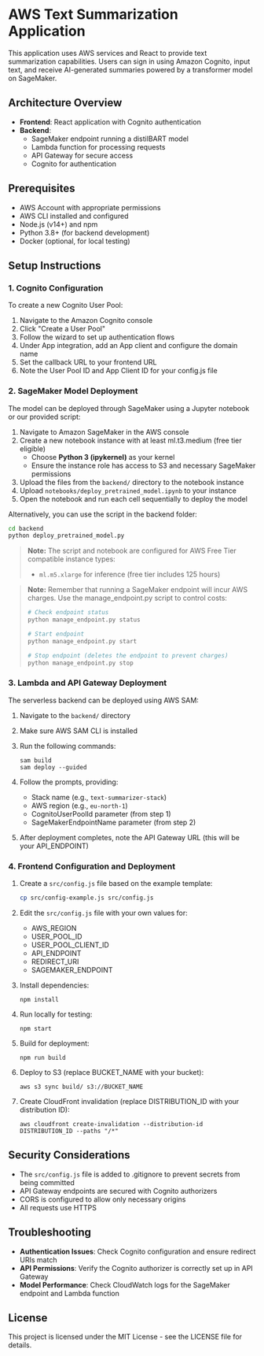 # AWS Text Summarization Application

This application uses AWS services and React to provide text summarization capabilities. Users can sign in using Amazon Cognito, input text, and receive AI-generated summaries powered by a transformer model on SageMaker.

## Architecture Overview

- **Frontend**: React application with Cognito authentication
- **Backend**: 
  - SageMaker endpoint running a distilBART model
  - Lambda function for processing requests
  - API Gateway for secure access
  - Cognito for authentication

## Prerequisites

- AWS Account with appropriate permissions
- AWS CLI installed and configured
- Node.js (v14+) and npm
- Python 3.8+ (for backend development)
- Docker (optional, for local testing)

## Setup Instructions

### 1. Cognito Configuration

To create a new Cognito User Pool:

1. Navigate to the Amazon Cognito console
2. Click "Create a User Pool"
3. Follow the wizard to set up authentication flows
4. Under App integration, add an App client and configure the domain name
5. Set the callback URL to your frontend URL
6. Note the User Pool ID and App Client ID for your config.js file

### 2. SageMaker Model Deployment

The model can be deployed through SageMaker using a Jupyter notebook or our provided script:

1. Navigate to Amazon SageMaker in the AWS console
2. Create a new notebook instance with at least ml.t3.medium (free tier eligible)
   - Choose **Python 3 (ipykernel)** as your kernel
   - Ensure the instance role has access to S3 and necessary SageMaker permissions
3. Upload the files from the `backend/` directory to the notebook instance
4. Upload `notebooks/deploy_pretrained_model.ipynb` to your instance
5. Open the notebook and run each cell sequentially to deploy the model

Alternatively, you can use the script in the backend folder:

```bash
cd backend
python deploy_pretrained_model.py
```

> **Note:** The script and notebook are configured for AWS Free Tier compatible instance types:
> - `ml.m5.xlarge` for inference (free tier includes 125 hours)

> **Note:** Remember that running a SageMaker endpoint will incur AWS charges. Use the manage_endpoint.py script to control costs:
> ```bash
> # Check endpoint status
> python manage_endpoint.py status
> 
> # Start endpoint
> python manage_endpoint.py start
> 
> # Stop endpoint (deletes the endpoint to prevent charges)
> python manage_endpoint.py stop
> ```

### 3. Lambda and API Gateway Deployment

The serverless backend can be deployed using AWS SAM:

1. Navigate to the `backend/` directory
2. Make sure AWS SAM CLI is installed
3. Run the following commands:
   ```
   sam build
   sam deploy --guided
   ```
4. Follow the prompts, providing:
   - Stack name (e.g., `text-summarizer-stack`)
   - AWS region (e.g., `eu-north-1`)
   - CognitoUserPoolId parameter (from step 1)
   - SageMakerEndpointName parameter (from step 2)

5. After deployment completes, note the API Gateway URL (this will be your API_ENDPOINT)

### 4. Frontend Configuration and Deployment

1. Create a `src/config.js` file based on the example template:
   ```bash
   cp src/config-example.js src/config.js
   ```

2. Edit the `src/config.js` file with your own values for:
   - AWS_REGION
   - USER_POOL_ID
   - USER_POOL_CLIENT_ID
   - API_ENDPOINT
   - REDIRECT_URI
   - SAGEMAKER_ENDPOINT

3. Install dependencies:
   ```
   npm install
   ```

4. Run locally for testing:
   ```
   npm start
   ```

5. Build for deployment:
   ```
   npm run build
   ```

6. Deploy to S3 (replace BUCKET_NAME with your bucket):
   ```
   aws s3 sync build/ s3://BUCKET_NAME
   ```

7. Create CloudFront invalidation (replace DISTRIBUTION_ID with your distribution ID):
   ```
   aws cloudfront create-invalidation --distribution-id DISTRIBUTION_ID --paths "/*"
   ```

## Security Considerations

- The `src/config.js` file is added to .gitignore to prevent secrets from being committed
- API Gateway endpoints are secured with Cognito authorizers
- CORS is configured to allow only necessary origins
- All requests use HTTPS

## Troubleshooting

- **Authentication Issues**: Check Cognito configuration and ensure redirect URIs match
- **API Permissions**: Verify the Cognito authorizer is correctly set up in API Gateway
- **Model Performance**: Check CloudWatch logs for the SageMaker endpoint and Lambda function

## License

This project is licensed under the MIT License - see the LICENSE file for details.
